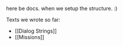 here be docs. when we setup the structure. :)

Texts we wrote so far:
- [[Dialog Strings]]
- [[Missions]]